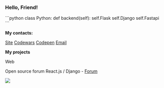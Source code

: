 <h3>Hello, Friend!</h3>
```python
class Python:
  def backend(self):
    self.Flask
    self.Django
    self.Fastapi
```
<b><p>My contacts:</p></b>
<a href="https://responsegood.github.io/Site/">Site</a>
<a href="https://www.codewars.com/users/ResponseGood">Codewars</a>
<a href="https://codepen.io/RSS212">Codepen</a>
<a href='mailto:ResponseGoodMail@protonmail.com'>Email</a>

<b><p>My projects</p></b>
<p>Web</p>
<p>Open source forum React.js / Django - <a href="https://github.com/ResponseGood/Forum">Forum</a></p>
<img src="https://www.codewars.com/users/ResponseGood/badges/large"/>

